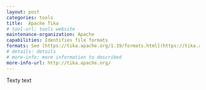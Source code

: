 ```yaml
---
layout: post
categories: tools
title:  Apache Tika
# tool-url: tools website
maintenance-organization: Apache
capabilities: Identifies file formats 
formats: See [https://tika.apache.org/1.19/formats.html](https://tika.apache.org/1.19/formats.html)
# details: details
# more-info: more information to described
more-info-url: http://tika.apache.org/
---
```


Texty text